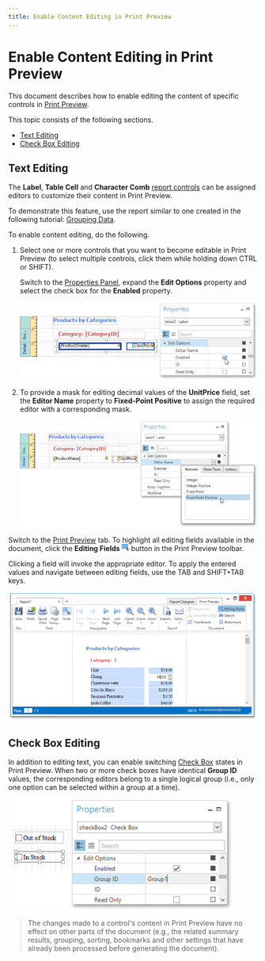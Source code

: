 ```yaml
---
title: Enable Content Editing in Print Preview
---
```

# Enable Content Editing in Print Preview
This document describes how to enable editing the content of specific controls in [Print Preview](../../document-preview.md).

This topic consists of the following sections.
* [Text Editing](#textediting)
* [Check Box Editing](#checkboxediting)

## <a name="textediting"/>Text Editing
The **Label**, **Table Cell** and **Character Comb** [report controls](../../report-elements/report-controls.md) can be assigned editors to customize their content in Print Preview.

To demonstrate this feature, use the report similar to one created in the following tutorial: [Grouping Data](../shaping-data/grouping-data.md).

To enable content editing, do the following.
1. Select one or more controls that you want to become editable in Print Preview (to select multiple controls, click them while holding down CTRL or SHIFT).
	
	Switch to the [Properties Panel](../../interface-elements/properties-panel.md), expand the **Edit Options** property and select the check box for the **Enabled** property.
	
	![eud-wpf-report-labels-edit-options-enabled](../../../../../images/img126931.png)
2. To provide a mask for editing decimal values of the **UnitPrice** field, set the **Editor Name** property to **Fixed-Point Positive** to assign the required editor with a corresponding mask.
	
	![eud-wpf-report-label-edit-options-editor-name](../../../../../images/img126932.png)

Switch to the [Print Preview](../../document-preview.md) tab. To highlight all editing fields available in the document, click the **Editing Fields** ![eud-wpf-repors-editing-fields-button](../../../../../images/img126936.png) button in the Print Preview toolbar.

Clicking a field will invoke the appropriate editor. To apply the entered values and navigate between editing fields, use the TAB and SHIFT+TAB keys.

![eud-wpf-report-content-editing](../../../../../images/img126933.png)

## <a name="checkboxediting"/>Check Box Editing
In addition to editing text, you can enable switching [Check Box](../../report-elements/report-controls.md) states in Print Preview. When two or more check boxes have identical **Group ID** values, the corresponding editors belong to a single logical group (i.e., only one option can be selected within a group at a time).

![eud-wpf-report-check-box-edit-options](../../../../../images/img126934.png)

> The changes made to a control's content in Print Preview have no effect on other parts of the document (e.g., the related summary results, grouping, sorting, bookmarks and other settings that have already been processed before generating the document).